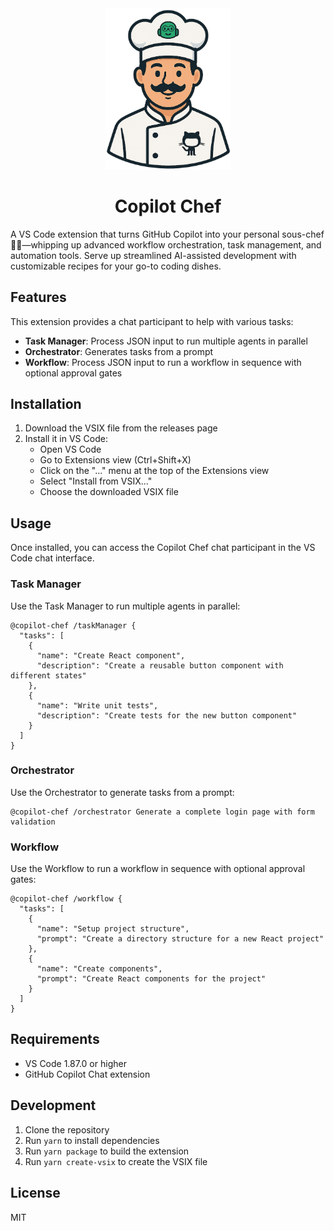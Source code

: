 <div align="center">
  <img src="images/icon-nobackground.png" alt="Copilot Chef Logo" width="200"/>
  <h1>Copilot Chef</h1>
</div>

A VS Code extension that turns GitHub Copilot into your personal sous-chef 👨‍🍳—whipping up advanced workflow orchestration, task management, and automation tools. Serve up streamlined AI-assisted development with customizable recipes for your go-to coding dishes.

## Features

This extension provides a chat participant to help with various tasks:

- **Task Manager**: Process JSON input to run multiple agents in parallel
- **Orchestrator**: Generates tasks from a prompt
- **Workflow**: Process JSON input to run a workflow in sequence with optional approval gates

## Installation

1. Download the VSIX file from the releases page
2. Install it in VS Code:
   - Open VS Code
   - Go to Extensions view (Ctrl+Shift+X)
   - Click on the "..." menu at the top of the Extensions view
   - Select "Install from VSIX..."
   - Choose the downloaded VSIX file

## Usage

Once installed, you can access the Copilot Chef chat participant in the VS Code chat interface.

### Task Manager

Use the Task Manager to run multiple agents in parallel:

```
@copilot-chef /taskManager {
  "tasks": [
    {
      "name": "Create React component",
      "description": "Create a reusable button component with different states"
    },
    {
      "name": "Write unit tests",
      "description": "Create tests for the new button component"
    }
  ]
}
```

### Orchestrator

Use the Orchestrator to generate tasks from a prompt:

```
@copilot-chef /orchestrator Generate a complete login page with form validation
```

### Workflow

Use the Workflow to run a workflow in sequence with optional approval gates:

```
@copilot-chef /workflow {
  "tasks": [
    {
      "name": "Setup project structure",
      "prompt": "Create a directory structure for a new React project"
    },
    {
      "name": "Create components",
      "prompt": "Create React components for the project"
    }
  ]
}
```

## Requirements

- VS Code 1.87.0 or higher
- GitHub Copilot Chat extension

## Development

1. Clone the repository
2. Run `yarn` to install dependencies
3. Run `yarn package` to build the extension
4. Run `yarn create-vsix` to create the VSIX file

## License

MIT
